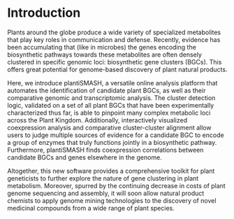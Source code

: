 # Introduction 

Plants around the globe produce a wide variety of specialized metabolites that play key roles in communication and defense. Recently, evidence has been accumulating that (like in microbes) the genes encoding the biosynthetic pathways towards these metabolites are often densely clustered in specific genomic loci: biosynthetic gene clusters (BGCs). This offers great potential for genome-based discovery of plant natural products.

Here, we introduce plantiSMASH, a versatile online analysis platform that automates the identification of candidate plant BGCs, as well as their comparative genomic and transcriptomic analysis. The cluster detection logic, validated on a set of all plant BGCs that have been experimentally characterized thus far, is able to pinpoint many complex metabolic loci across the Plant Kingdom. Additionally, interactively visualized coexpression analysis and comparative cluster-cluster alignment allow users to judge multiple sources of evidence for a candidate BGC to encode a group of enzymes that truly functions jointly in a biosynthetic pathway. Furthermore, plantiSMASH finds coexpression correlations between candidate BGCs and genes elsewhere in the genome.

Altogether, this new software provides a comprehensive toolkit for plant geneticists to further explore the nature of gene clustering in plant metabolism. Moreover, spurred by the continuing decrease in costs of plant genome sequencing and assembly, it will soon allow natural product chemists to apply genome mining technologies to the discovery of novel medicinal compounds from a wide range of plant species.